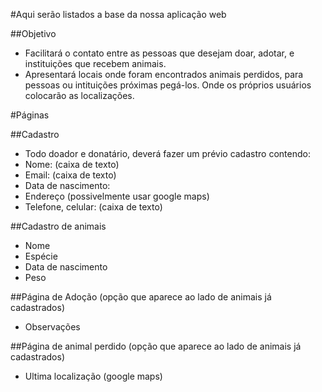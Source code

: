 #Aqui serão listados a base da nossa aplicação web

##Objetivo
- Facilitará o contato entre as pessoas que desejam doar, adotar, e instituições que recebem animais.
- Apresentará locais onde foram encontrados animais perdidos, para pessoas ou intituições próximas pegá-los. Onde os próprios usuários colocarão as localizações.

#Páginas

##Cadastro
- Todo doador e donatário, deverá fazer um prévio cadastro contendo:
- Nome: (caixa de texto)
- Email: (caixa de texto)
- Data de nascimento:
- Endereço (possivelmente usar google maps)
- Telefone, celular: (caixa de texto)

##Cadastro de animais
- Nome
- Espécie
- Data de nascimento
- Peso

##Página de Adoção (opção que aparece ao lado de animais já cadastrados)
- Observações

##Página de animal perdido (opção que aparece ao lado de animais já cadastrados)
- Ultima localização (google maps)

